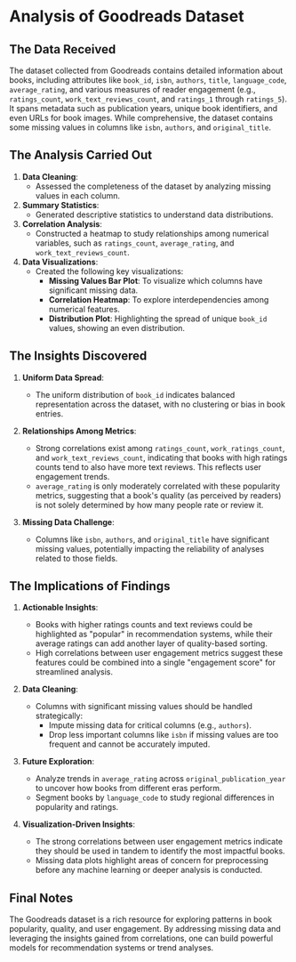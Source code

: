 # Analysis of Goodreads Dataset

## The Data Received
The dataset collected from Goodreads contains detailed information about books, including attributes like `book_id`, `isbn`, `authors`, `title`, `language_code`, `average_rating`, and various measures of reader engagement (e.g., `ratings_count`, `work_text_reviews_count`, and `ratings_1` through `ratings_5`). It spans metadata such as publication years, unique book identifiers, and even URLs for book images. While comprehensive, the dataset contains some missing values in columns like `isbn`, `authors`, and `original_title`.

## The Analysis Carried Out
1. **Data Cleaning**:
   - Assessed the completeness of the dataset by analyzing missing values in each column.
2. **Summary Statistics**:
   - Generated descriptive statistics to understand data distributions.
3. **Correlation Analysis**:
   - Constructed a heatmap to study relationships among numerical variables, such as `ratings_count`, `average_rating`, and `work_text_reviews_count`.
4. **Data Visualizations**:
   - Created the following key visualizations:
     - **Missing Values Bar Plot**: To visualize which columns have significant missing data.
     - **Correlation Heatmap**: To explore interdependencies among numerical features.
     - **Distribution Plot**: Highlighting the spread of unique `book_id` values, showing an even distribution.

## The Insights Discovered
1. **Uniform Data Spread**:
   - The uniform distribution of `book_id` indicates balanced representation across the dataset, with no clustering or bias in book entries.

2. **Relationships Among Metrics**:
   - Strong correlations exist among `ratings_count`, `work_ratings_count`, and `work_text_reviews_count`, indicating that books with high ratings counts tend to also have more text reviews. This reflects user engagement trends.
   - `average_rating` is only moderately correlated with these popularity metrics, suggesting that a book's quality (as perceived by readers) is not solely determined by how many people rate or review it.

3. **Missing Data Challenge**:
   - Columns like `isbn`, `authors`, and `original_title` have significant missing values, potentially impacting the reliability of analyses related to those fields.

## The Implications of Findings
1. **Actionable Insights**:
   - Books with higher ratings counts and text reviews could be highlighted as "popular" in recommendation systems, while their average ratings can add another layer of quality-based sorting.
   - High correlations between user engagement metrics suggest these features could be combined into a single "engagement score" for streamlined analysis.

2. **Data Cleaning**:
   - Columns with significant missing values should be handled strategically:
     - Impute missing data for critical columns (e.g., `authors`).
     - Drop less important columns like `isbn` if missing values are too frequent and cannot be accurately imputed.

3. **Future Exploration**:
   - Analyze trends in `average_rating` across `original_publication_year` to uncover how books from different eras perform.
   - Segment books by `language_code` to study regional differences in popularity and ratings.

4. **Visualization-Driven Insights**:
   - The strong correlations between user engagement metrics indicate they should be used in tandem to identify the most impactful books.
   - Missing data plots highlight areas of concern for preprocessing before any machine learning or deeper analysis is conducted.

## Final Notes
The Goodreads dataset is a rich resource for exploring patterns in book popularity, quality, and user engagement. By addressing missing data and leveraging the insights gained from correlations, one can build powerful models for recommendation systems or trend analyses.
